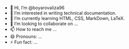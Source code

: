 - 👋 Hi, I’m @boyarovaliza96
- 👀 I’m interested in writing technical documentation.
- 🌱 I’m currently learning HTML, CSS, MarkDown, LaTeX.
- 💞️ I’m looking to collaborate on ...
- 📫 How to reach me ...
- 😄 Pronouns: ...
- ⚡ Fun fact: ...

<!---
boyarovaliza96/boyarovaliza96 is a ✨ special ✨ repository because its `README.md` (this file) appears on your GitHub profile.
You can click the Preview link to take a look at your changes.
--->
